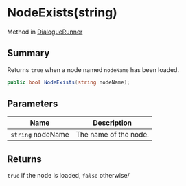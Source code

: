 # NodeExists(string)

Method in [DialogueRunner](./)

## Summary

Returns `true` when a node named `nodeName` has been loaded.

```csharp
public bool NodeExists(string nodeName);
```

## Parameters

| Name              | Description           |
| ----------------- | --------------------- |
| `string` nodeName | The name of the node. |

## Returns

`true` if the node is loaded, `false` otherwise/
